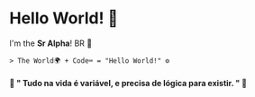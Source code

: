 # Hello World! 👋

I'm the **Sr Alpha**! BR 👋

	> The World🌍 + Code⌨ = "Hello World!" ⚙
#### 📝 " Tudo na vida é variável, e precisa de lógica para existir. " 💭


<!--
**SR4LPH40FFC/SR4LPH40FFC** is a ✨ _special_ ✨ repository because its `README.md` (this file) appears on your GitHub profile.
